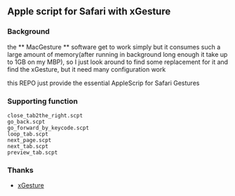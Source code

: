 ## Apple script for Safari with xGesture### Backgroundthe ** MacGesture ** software get to work simplybut it consumes such a large amount of memory(after running in background long enoughit take up to 1GB on my MBP), so I just look around to find some replacement for itand find the xGesture, but it need many configuration workthis REPO just provide the essential AppleScrip for Safari Gestures### Supporting function```close_tab2the_right.scptgo_back.scptgo_forward_by_keycode.scptloop_tab.scptnext_page.scptnext_tab.scptpreview_tab.scpt```### Thanks* [xGesture](http://briankendall.net/xGestures/)